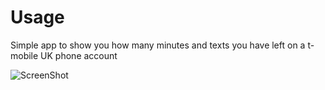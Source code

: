 # Usage

Simple app to show you how many minutes and texts you have left on a t-mobile UK phone account

![ScreenShot](https://raw.github.com/mrloop/usage/master/usage/Default.png)

